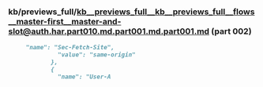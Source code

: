 ### kb/previews_full/kb__previews_full__kb__previews_full__flows__master-first__master-and-slot@auth.har.part010.md.part001.md.part001.md (part 002)

```md
     "name": "Sec-Fetch-Site",
              "value": "same-origin"
            },
            {
              "name": "User-A
```

```
